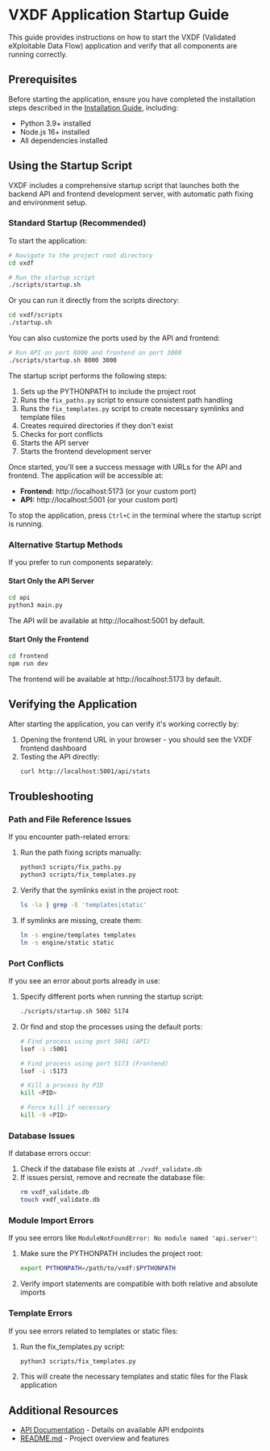 # VXDF Application Startup Guide

This guide provides instructions on how to start the VXDF (Validated eXploitable Data Flow) application and verify that all components are running correctly.

## Prerequisites

Before starting the application, ensure you have completed the installation steps described in the [Installation Guide](../INSTALLATION.md), including:

- Python 3.9+ installed
- Node.js 16+ installed
- All dependencies installed 

## Using the Startup Script

VXDF includes a comprehensive startup script that launches both the backend API and frontend development server, with automatic path fixing and environment setup.

### Standard Startup (Recommended)

To start the application:

```bash
# Navigate to the project root directory
cd vxdf

# Run the startup script
./scripts/startup.sh
```

Or you can run it directly from the scripts directory:

```bash
cd vxdf/scripts
./startup.sh
```

You can also customize the ports used by the API and frontend:

```bash
# Run API on port 8000 and frontend on port 3000
./scripts/startup.sh 8000 3000
```

The startup script performs the following steps:

1. Sets up the PYTHONPATH to include the project root
2. Runs the `fix_paths.py` script to ensure consistent path handling
3. Runs the `fix_templates.py` script to create necessary symlinks and template files
4. Creates required directories if they don't exist
5. Checks for port conflicts
6. Starts the API server
7. Starts the frontend development server

Once started, you'll see a success message with URLs for the API and frontend. The application will be accessible at:

- **Frontend:** http://localhost:5173 (or your custom port)
- **API:** http://localhost:5001 (or your custom port)

To stop the application, press `Ctrl+C` in the terminal where the startup script is running.

### Alternative Startup Methods

If you prefer to run components separately:

#### Start Only the API Server

```bash
cd api
python3 main.py
```

The API will be available at http://localhost:5001 by default.

#### Start Only the Frontend

```bash
cd frontend
npm run dev
```

The frontend will be available at http://localhost:5173 by default.

## Verifying the Application

After starting the application, you can verify it's working correctly by:

1. Opening the frontend URL in your browser - you should see the VXDF frontend dashboard
2. Testing the API directly:
   ```bash
   curl http://localhost:5001/api/stats
   ```

## Troubleshooting

### Path and File Reference Issues

If you encounter path-related errors:

1. Run the path fixing scripts manually:
   ```bash
   python3 scripts/fix_paths.py
   python3 scripts/fix_templates.py
   ```

2. Verify that the symlinks exist in the project root:
   ```bash
   ls -la | grep -E 'templates|static'
   ```

3. If symlinks are missing, create them:
   ```bash
   ln -s engine/templates templates
   ln -s engine/static static
   ```

### Port Conflicts

If you see an error about ports already in use:

1. Specify different ports when running the startup script:
   ```bash
   ./scripts/startup.sh 5002 5174
   ```

2. Or find and stop the processes using the default ports:
   ```bash
   # Find process using port 5001 (API)
   lsof -i :5001
   
   # Find process using port 5173 (Frontend)
   lsof -i :5173
   
   # Kill a process by PID
   kill <PID>
   
   # Force kill if necessary
   kill -9 <PID>
   ```

### Database Issues

If database errors occur:

1. Check if the database file exists at `./vxdf_validate.db`
2. If issues persist, remove and recreate the database file:
   ```bash
   rm vxdf_validate.db
   touch vxdf_validate.db
   ```

### Module Import Errors

If you see errors like `ModuleNotFoundError: No module named 'api.server'`:

1. Make sure the PYTHONPATH includes the project root:
   ```bash
   export PYTHONPATH=/path/to/vxdf:$PYTHONPATH
   ```

2. Verify import statements are compatible with both relative and absolute imports

### Template Errors

If you see errors related to templates or static files:

1. Run the fix_templates.py script:
   ```bash
   python3 scripts/fix_templates.py
   ```

2. This will create the necessary templates and static files for the Flask application

## Additional Resources

- [API Documentation](API.md) - Details on available API endpoints
- [README.md](../README.md) - Project overview and features 